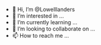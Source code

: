 - 👋 Hi, I’m @Lowelllanders
- 👀 I’m interested in ...
- 🌱 I’m currently learning ...
- 💞️ I’m looking to collaborate on ...
- 📫 How to reach me ...

<!---
Lowelllanders/Lowelllanders is a ✨ special ✨ repository because its `README.md` (this file) appears on your GitHub profile.
You can click the Preview link to take a look at your changes.
--->
